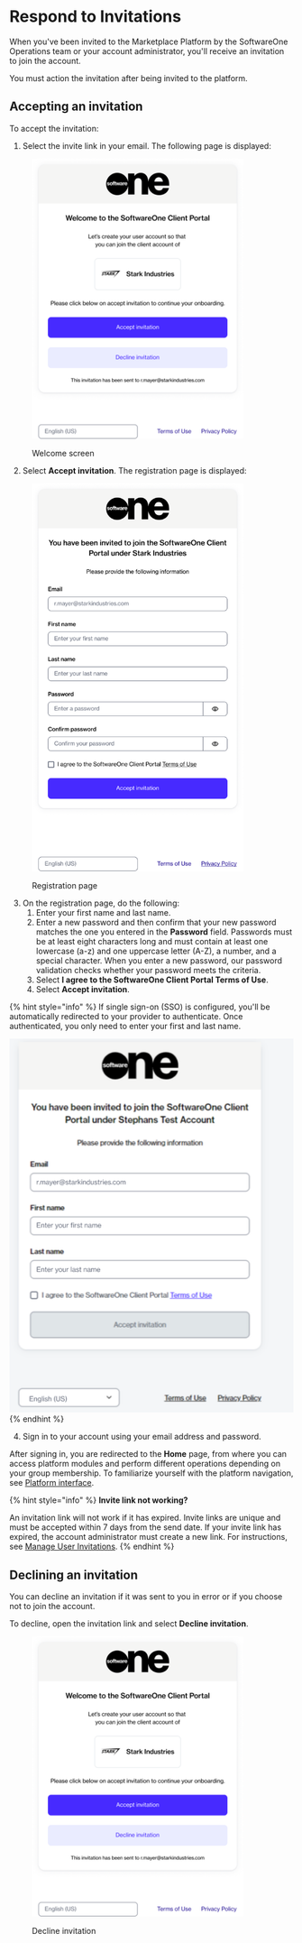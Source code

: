 # Respond to Invitations

When you've been invited to the Marketplace Platform by the SoftwareOne Operations team or your account administrator, you'll receive an invitation to join the account.&#x20;

You must action the invitation after being invited to the platform.

## Accepting an invitation

To accept the invitation:

1. Select the invite link in your email. The following page is displayed:

<figure><img src="../../../.gitbook/assets/image (887).png" alt="" width="375"><figcaption><p>Welcome screen</p></figcaption></figure>

2. Select **Accept invitation**. The registration page is displayed:

<figure><img src="../../../.gitbook/assets/image (888).png" alt="" width="375"><figcaption><p>Registration page</p></figcaption></figure>

3. On the registration page, do the following:
   1. Enter your first name and last name.
   2. Enter a new password and then confirm that your new password matches the one you entered in the **Password** field. Passwords must be at least eight characters long and must contain at least one lowercase (a-z) and one uppercase letter (A-Z), a number, and a special character. When you enter a new password, our password validation checks whether your password meets the criteria.
   3. Select **I agree to the SoftwareOne Client Portal Terms of Use**.&#x20;
   4. Select **Accept invitation**.

{% hint style="info" %}
If single sign-on (SSO) is configured, you'll be automatically redirected to your provider to authenticate. Once authenticated, you only need to enter your first and last name.&#x20;

![](<../../../.gitbook/assets/image (889).png>)
{% endhint %}

4. Sign in to your account using your email address and password.&#x20;

After signing in, you are redirected to the **Home** page, from where you can access platform modules and perform different operations depending on your group membership. To familiarize yourself with the platform navigation, see [Platform interface](../../../marketplace-platform/getting-started/interface/).

{% hint style="info" %}
**Invite link not working?**

An invitation link will not work if it has expired. Invite links are unique and must be accepted within 7 days from the send date. If your invite link has expired, the account administrator must create a new link. For instructions, see [Manage User Invitations](manage-user-invitations.md).
{% endhint %}

## Declining an invitation

You can decline an invitation if it was sent to you in error or if you choose not to join the account.

To decline, open the invitation link and select **Decline invitation**.

<figure><img src="../../../.gitbook/assets/image (890).png" alt="" width="375"><figcaption><p>Decline invitation</p></figcaption></figure>
